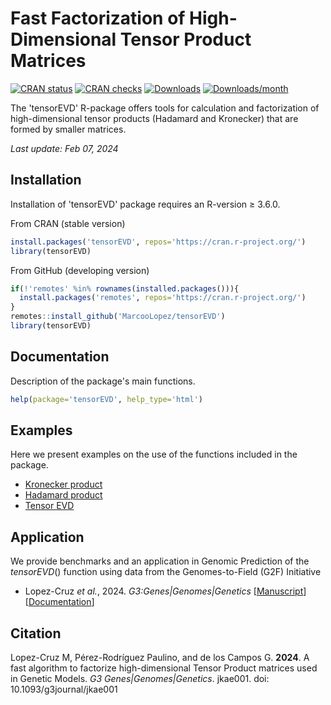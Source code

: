 # Fast Factorization of High-Dimensional Tensor Product Matrices

[![CRAN status](https://www.r-pkg.org/badges/version/tensorEVD?color=green)](https://CRAN.R-project.org/package=tensorEVD)
[![CRAN checks](https://badges.cranchecks.info/worst/tensorEVD.svg)](https://cran.r-project.org/web/checks/check_results_tensorEVD.html)
[![Downloads](https://cranlogs.r-pkg.org/badges/grand-total/tensorEVD)](http://www.r-pkg.org/pkg/tensorEVD)
[![Downloads/month](http://cranlogs.r-pkg.org/badges/tensorEVD?color=blue)](http://www.r-pkg.org/pkg/tensorEVD)

The 'tensorEVD' R-package offers tools for calculation and factorization of high-dimensional tensor products (Hadamard and Kronecker) that are formed by smaller matrices.

*Last update: Feb 07, 2024*

## Installation
Installation of 'tensorEVD' package requires an R-version &ge; 3.6.0. 

From CRAN (stable version)
```r
install.packages('tensorEVD', repos='https://cran.r-project.org/')  
library(tensorEVD)                                                  
```

From GitHub (developing version)
```r
if(!'remotes' %in% rownames(installed.packages())){
  install.packages('remotes', repos='https://cran.r-project.org/')  
}
remotes::install_github('MarcooLopez/tensorEVD')                    
library(tensorEVD)                                                
```

## Documentation
Description of the package's main functions.
```r
help(package='tensorEVD', help_type='html')
```

## Examples
Here we present examples on the use of the functions included in the package.

* [Kronecker product](http://htmlpreview.github.io/?https://github.com/MarcooLopez/tensorEVD/blob/master/inst/doc/kronecker.html)
* [Hadamard product](http://htmlpreview.github.io/?https://github.com/MarcooLopez/tensorEVD/blob/master/inst/doc/hadamard.html)
* [Tensor EVD](http://htmlpreview.github.io/?https://github.com/MarcooLopez/tensorEVD/blob/master/inst/doc/tensorEVD.html)

## Application
We provide benchmarks and an application in Genomic Prediction of the *tensorEVD*() function using data from the Genomes-to-Field (G2F) Initiative

* Lopez-Cruz *et al.*, 2024. *G3:Genes|Genomes|Genetics* [[Manuscript](https://academic.oup.com/g3journal/advance-article/doi/10.1093/g3journal/jkae001/7511334)] [[Documentation](http://htmlpreview.github.io/?https://github.com/MarcooLopez/tensorEVD/blob/master/inst/doc/tensorEVD-documentation.html)]

## Citation
Lopez-Cruz M, Pérez-Rodríguez Paulino, and de los Campos G. **2024**. A fast algorithm to factorize high-dimensional Tensor Product matrices used in Genetic Models. *G3 Genes|Genomes|Genetics*. jkae001. doi: 10.1093/g3journal/jkae001
